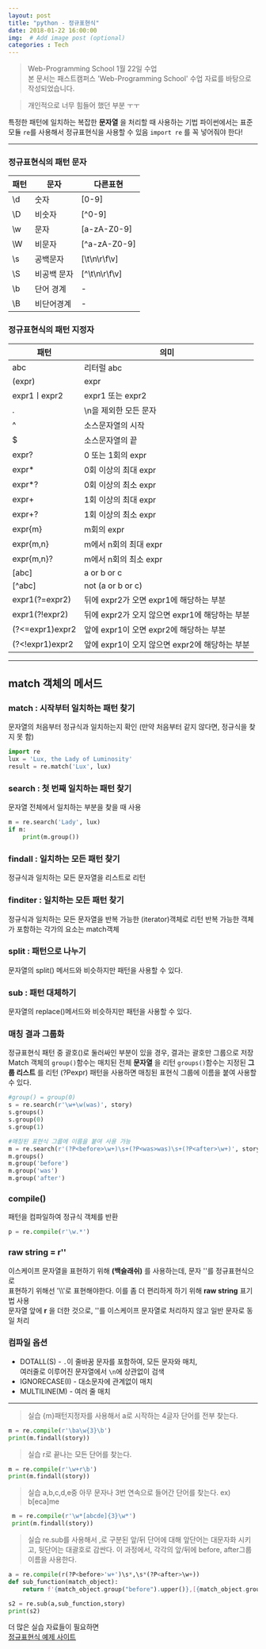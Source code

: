 ```yaml
---
layout: post
title: "python - 정규표현식"
date: 2018-01-22 16:00:00
img:  # Add image post (optional)
categories : Tech
---
```

>Web-Programming School 1월 22일 수업 <br>
>본 문서는 패스트캠퍼스 'Web-Programming School' 수업 자료를 바탕으로 작성되었습니다.

>개인적으로 너무 힘들어 했던 부분 ㅜㅜ

특정한 패턴에 일치하는 복잡한 **문자열** 을 처리할 때 사용하는 기법
파이썬에서는 표준 모듈 `re`를 사용해서 정규표현식을 사용할 수 있음
`import re` 를 꼭 넣어줘야 한다!

------
### 정규표현식의 패턴 문자

|패턴 | 문자| 다른표현|
|--- |----| ---|
| \d  | 숫자| [0-9]|
| \D  | 비숫자|[^0-9]
|\w | 문자| [a-zA-Z0-9]|
|\W | 비문자|[^a-zA-Z0-9]|
|\s| 공백문자|[\t\n\r\f\v]|
|\S| 비공백 문자|[^\t\n\r\f\v]|
|\b| 단어 경계|-|
|\B| 비단어경계 |-|

### 정규표현식의 패턴 지정자

|패턴 | 의미|
|-----|----|
|abc	|리터럴 abc|
|(expr)	|expr|
|expr1ㅣexpr2|	expr1 또는 expr2|
|.	|\n을 제외한 모든 문자|
|^	|소스문자열의 시작|
|$	|소스문자열의 끝|
|expr?|	0 또는 1회의 expr|
|expr*|	0회 이상의 최대 expr|
|expr*?|	0회 이상의 최소 expr|
|expr+	|1회 이상의 최대 expr|
|expr+?|	1회 이상의 최소 expr|
|expr{m}	|m회의 expr|
|expr{m,n}|	m에서 n회의 최대 expr|
|expr{m,n}?|	m에서 n회의 최소 expr|
|[abc]	|a or b or c|
|[^abc]	|not (a or b or c)|
|expr1(?=expr2)|	뒤에 expr2가 오면 expr1에 해당하는 부분|
|expr1(?!expr2)|	뒤에 expr2가 오지 않으면 expr1에 해당하는 부분|
|(?<=expr1)expr2	|앞에 expr1이 오면 expr2에 해당하는 부분|
|(?<!expr1)expr2	|앞에 expr1이 오지 않으면 expr2에 해당하는 부분|

--------------------------

## match 객체의 메서드
### match : 시작부터 일치하는 패턴 찾기
문자열의 처음부터 정규식과 일치하는지 확인
(만약 처음부터 같지 않다면, 정규식을 찾지 못 함)
```py
import re
lux = 'Lux, the Lady of Luminosity'
result = re.match('Lux', lux)
```

### search : 첫 번째 일치하는 패턴 찾기
문자열 전체에서 일치하는 부분을 찾을 때 사용
```py
m = re.search('Lady', lux)
if m:
    print(m.group())
```
### findall : 일치하는 모든 패턴 찾기
정규식과 일치하는 모든 문자열을 리스트로 리턴

### finditer : 일치하는 모든 패턴 찾기
정규식과 일치하는 모든 문자열을 반복 가능한 (iterator)객체로 리턴
반복 가능한 객체가 포함하는 각가의 요소는 match객체  

### split : 패턴으로 나누기
문자열의 split() 메서드와 비슷하지만 패턴을 사용할 수 있다.

### sub : 패턴 대체하기
문자열의 replace()메서드와 비슷하지만 패턴을 사용할 수 있다.

### 매칭 결과 그룹화
정규표현식 패턴 중 괄호()로 둘러싸인 부분이 있을 경우, 결과는 괄호만 그룹으로 저장
Match 객체의 `group()`함수는 매치된 전체 **문자열** 을 리턴
`groups()`함수는 지정된 **그룹 리스트** 를 리턴
(?P<name>expr) 패턴을 사용하면 매칭된 표현식 그룹에 이름을 붙여 사용할 수 있다.
```py
#group() = group(0)
s = re.search(r'\w+\w(was)', story)
s.groups()
s.group(0)
s.group(1)

#매칭된 표현식 그룹에 이름을 붙여 사용 가능
m = re.search(r'(?P<before>\w+)\s+(?P<was>was)\s+(?P<after>\w+)', story)
m.groups()
m.group('before')
m.group('was')
m.group('after')
```
### compile()
패턴을 컴파일하여 정규식 객체를 반환
```py
p = re.compile(r'\w.*')
```

### raw string = r''
이스케이프 문자열을 표현하기 위해 **\(백슬래쉬)** 를 사용하는데, 문자 '\'를 정규표현식으로  <br>
표현하기 위해선 '\\\\'로 표현해야한다. 이를 좀 더 편리하게 하기 위해 **raw string** 표기법 사용<br>
문자열 앞에 **r** 을 더한 것으로, '\'를 이스케이프 문자열로 처리하지 않고 일반 문자로 동일 처리

### 컴파일 옵션
- DOTALL(S) - `.`이 줄바꿈 문자를 포함하여, 모든 문자와 매치,
            <br>여러줄로 이루어진 문자열에서 `\n`에 상관없이 검색
- IGNORECASE(I) - 대소문자에 관계없이 매치
- MULTILINE(M) - 여러 줄 매치

----------------
> 실습
{m}패턴지정자를 사용해서 a로 시작하는 4글자 단어를 전부 찾는다.

```py
m = re.compile(r'\ba\w{3}\b')
print(m.findall(story))
```

> 실습
r로 끝나는 모든 단어를 찾는다.

```py
m = re.compile(r'\w+r\b')
print(m.findall(story))
```

>실습
a,b,c,d,e중 아무 문자나 3번 연속으로 들어간 단어를 찾는다.
ex) b[eca]me

```py
 m = re.compile(r'\w*[abcde]{3}\w*')
 print(m.findall(story))
```

>실습
re.sub를 사용해서 ,로 구분된 앞/뒤 단어에 대해 앞단어는 대문자화 시키고, 뒷단어는 대괄호로 감싼다. 이 과정에서, 각각의 앞/뒤에 before, after그룹 이름을 사용한다.

```py
a = re.compile(r(?P<before>'w+')\s*,\s*(?P<after>\w+))
def sub_function(match_object):
    return f'{match_object.group("before").upper()},[{match_object.group("after")}]'

s2 = re.sub(a,sub_function,story)
print(s2)
```

더 많은 실습 자료들이 필요하면 <br>
[정규표현식 예제 사이트](https://regexone.com/)
